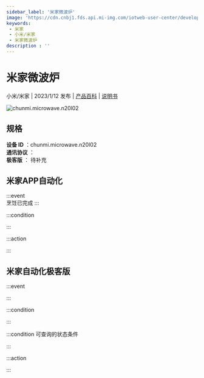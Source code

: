```yaml
---
sidebar_label: '米家微波炉'
image: 'https://cdn.cnbj1.fds.api.mi-img.com/iotweb-user-center/developer_1679047959531SOS53UNg.png?GalaxyAccessKeyId=AKVGLQWBOVIRQ3XLEW&Expires=9223372036854775807&Signature=sQ6W+FMuWNdByNtxtiOMqHERrD0='
keywords: 
 - 米家
 - 小米/米家
 - 米家微波炉
description : ''
---
```

# 米家微波炉

小米/米家 | 2023/1/12 发布 | [产品百科](https://home.mi.com/webapp/content/baike/product/index.html?model=chunmi.microwave.n20l02/) | [说明书](https://home.mi.com/views/introduction.html?model=chunmi.microwave.n20l02&region=cn)

![chunmi.microwave.n20l02](https://cdn.cnbj1.fds.api.mi-img.com/iotweb-user-center/developer_1679047959531SOS53UNg.png?GalaxyAccessKeyId=AKVGLQWBOVIRQ3XLEW&Expires=9223372036854775807&Signature=sQ6W+FMuWNdByNtxtiOMqHERrD0=)

## 规格  
> 
**设备 ID** ：chunmi.microwave.n20l02  
**通讯协议** ：  
**极客版**  ： 待补充 


## 米家APP自动化  

:::event  
烹饪已完成
:::

:::condition  

:::

:::action   

:::

## 米家自动化极客版  

:::event  

:::

:::condition  

:::

:::condition 可查询的状态条件  

:::

:::action  

:::

        
